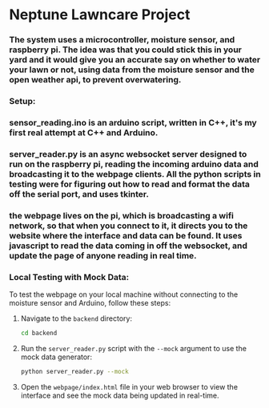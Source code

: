 # Neptune Lawncare Project

### The system uses a microcontroller, moisture sensor, and raspberry pi. The idea was that you could stick this in your yard and it would give you an accurate say on whether to water your lawn or not, using data from the moisture sensor and the open weather api, to prevent overwatering. 

### Setup: 

### sensor_reading.ino is an arduino script, written in C++, it's my first real attempt at C++ and Arduino.

### server_reader.py is an async websocket server designed to run on the raspberry pi, reading the incoming arduino data and broadcasting it to the webpage clients. All the python scripts in testing were for figuring out how to read and format the data off the serial port, and uses tkinter. 

### the webpage lives on the pi, which is broadcasting a wifi network, so that when you connect to it, it directs you to the website where the interface and data can be found. It uses javascript to read the data coming in off the websocket, and update the page of anyone reading in real time.

### Local Testing with Mock Data:

To test the webpage on your local machine without connecting to the moisture sensor and Arduino, follow these steps:

1. Navigate to the `backend` directory:
   ```sh
   cd backend
   ```

2. Run the `server_reader.py` script with the `--mock` argument to use the mock data generator:
   ```sh
   python server_reader.py --mock
   ```

3. Open the `webpage/index.html` file in your web browser to view the interface and see the mock data being updated in real-time.
